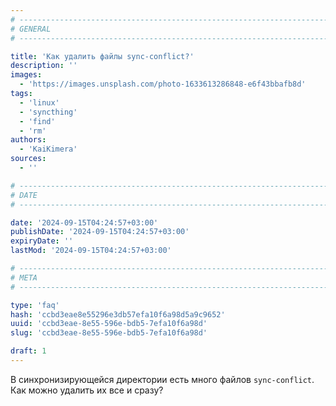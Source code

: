 ```yaml
---
# -------------------------------------------------------------------------------------------------------------------- #
# GENERAL
# -------------------------------------------------------------------------------------------------------------------- #

title: 'Как удалить файлы sync-conflict?'
description: ''
images:
  - 'https://images.unsplash.com/photo-1633613286848-e6f43bbafb8d'
tags:
  - 'linux'
  - 'syncthing'
  - 'find'
  - 'rm'
authors:
  - 'KaiKimera'
sources:
  - ''

# -------------------------------------------------------------------------------------------------------------------- #
# DATE
# -------------------------------------------------------------------------------------------------------------------- #

date: '2024-09-15T04:24:57+03:00'
publishDate: '2024-09-15T04:24:57+03:00'
expiryDate: ''
lastMod: '2024-09-15T04:24:57+03:00'

# -------------------------------------------------------------------------------------------------------------------- #
# META
# -------------------------------------------------------------------------------------------------------------------- #

type: 'faq'
hash: 'ccbd3eae8e55296e3db57efa10f6a98d5a9c9652'
uuid: 'ccbd3eae-8e55-596e-bdb5-7efa10f6a98d'
slug: 'ccbd3eae-8e55-596e-bdb5-7efa10f6a98d'

draft: 1
---
```


В синхронизирующейся директории есть много файлов `sync-conflict`. Как можно удалить их все и сразу?

<!--more-->
